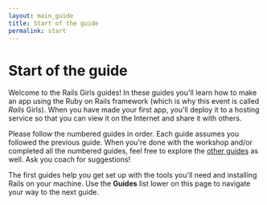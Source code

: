 ```yaml
---
layout: main_guide
title: Start of the guide
permalink: start
---
```


# Start of the guide

Welcome to the Rails Girls guides! In these guides you'll learn how to make an app using the Ruby on Rails framework (which is why this event is called _Rails_ Girls). When you have made your first app, you'll deploy it to a hosting service so that you can view it on the Internet and share it with others.

Please follow the numbered guides in order. Each guide assumes you followed the previous guide. When you're done with the workshop and/or completed all the numbered guides, feel free to explore the [other guides](/#other-guides) as well. Ask you coach for suggestions!

The first guides help you get set up with the tools you'll need and installing Rails on your machine. Use the __Guides__ list lower on this page to navigate your way to the next guide.
